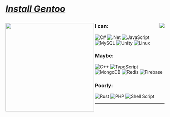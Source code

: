 
<div align="left" style=""> <!--td installgentoo-->

<h1 style="border: none;">
  
 [*Install Gentoo*](https://wiki.gentoo.org/wiki/Handbook:Main_Page)
</h1>


<img align="right" src="https://github-readme-stats.vercel.app/api/top-langs/?username=notdevblue&layout=compact&theme=dark">
<img align="left" src="https://github.com/notdevblue/notdevblue/assets/67159445/b94de563-eb61-4aae-b57c-c637140d1b17" width=280px height=280px>

### I can:
![C#](https://img.shields.io/badge/c%23-%23239120.svg?style=Flat-square&logo=c-sharp&logoColor=white) ![.Net](https://img.shields.io/badge/.NET-5C2D91?style=Flat-square&logo=.net&logoColor=white) ![JavaScript](https://img.shields.io/badge/javascript-%23323330.svg?style=Flat-square&logo=javascript&logoColor=%23F7DF1E) ![MySQL](https://img.shields.io/badge/mysql-%2300f.svg?style=Flat-square&logo=mysql&logoColor=white) ![Unity](https://img.shields.io/badge/unity-%23000000.svg?style=Flat-square&logo=unity&logoColor=white) ![Linux](https://img.shields.io/badge/Linux-FCC624?style=Flat-square&logo=linux&logoColor=black)

### Maybe:
![C++](https://img.shields.io/badge/c++-%2300599C.svg?style=Flat-square&logo=c%2B%2B&logoColor=white) ![TypeScript](https://img.shields.io/badge/typescript-%23007ACC.svg?style=Flat-square&logo=typescript&logoColor=white) ![MongoDB](https://img.shields.io/badge/MongoDB-%234ea94b.svg?style=Flat-square&logo=mongodb&logoColor=white) ![Redis](https://img.shields.io/badge/redis-%23DD0031.svg?style=Flat-square&logo=redis&logoColor=white) ![Firebase](https://img.shields.io/badge/Firebase-039BE5?style=Flat-square&logo=Firebase&logoColor=white) 

### Poorly:
![Rust](https://img.shields.io/badge/rust-%23000000.svg?style=Flat-square&logo=rust&logoColor=white) ![PHP](https://img.shields.io/badge/php-%23777BB4.svg?style=Flat-square&logo=php&logoColor=white) ![Shell Script](https://img.shields.io/badge/shell_script-%23121011.svg?style=Flat-square&logo=gnu-bash&logoColor=white)

  
</div> <!--td installgentoo-->

---
